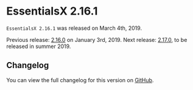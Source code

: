 # EssentialsX 2.16.1

`EssentialsX 2.16.1` was released on March 4th, 2019.

Previous release: [2.16.0](Changelog-2.16.0) on January 3rd, 2019.
Next release: [2.17.0](Changelog-2.17.0), to be released in summer 2019.

## Changelog

You can view the full changelog for this version on [GitHub](https://github.com/EssentialsX/Essentials/releases/tag/2.16.1).
